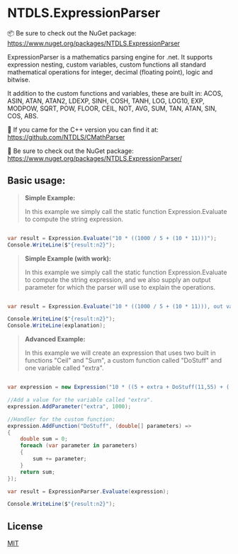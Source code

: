# NTDLS.ExpressionParser

📦 Be sure to check out the NuGet package: https://www.nuget.org/packages/NTDLS.ExpressionParser

ExpressionParser is a mathematics parsing engine for .net. It supports expression nesting, custom variables, custom functions all standard mathematical operations for integer, decimal (floating point), logic and bitwise.

It addition to the custom functions and variables, these are built in: ACOS, ASIN, ATAN, ATAN2, LDEXP, SINH, COSH, TANH, LOG, LOG10, EXP, MODPOW, SQRT, POW, FLOOR, CEIL, NOT, AVG, SUM, TAN, ATAN, SIN, COS, ABS.

👀 If you came for the C++ version you can find it at: https://github.com/NTDLS/CMathParser

👀 Be sure to check out the NuGet package: https://www.nuget.org/packages/NTDLS.ExpressionParser/

## Basic usage:

>**Simple Example:**
>
>In this example we simply call the static function Expression.Evaluate to compute the string expression.
```csharp

var result = Expression.Evaluate("10 * ((1000 / 5 + (10 * 11)))");
Console.WriteLine($"{result:n2}");
```

>**Simple Example (with work):**
>
>In this example we simply call the static function Expression.Evaluate to compute the string expression, and we also supply an output parameter for which the parser will use to explain the operations.
```csharp

var result = Expression.Evaluate("10 * ((1000 / 5 + (10 * 11))), out var explanation");

Console.WriteLine($"{result:n2}");
Console.WriteLine(explanation);
```

>**Advanced Example:**
>
>In this example we will create an expression that uses two built in functions "Ceil" and "Sum", a custom function called "DoStuff" and one variable called "extra".
```csharp

var expression = new Expression("10 * ((5 + extra + DoStuff(11,55) + ( 10 + !0 )) * Ceil(SUM(11.6, 12.5, 14.7, 11.11)) + 60.5) * 10");

//Add a value for the variable called "extra".
expression.AddParameter("extra", 1000);

//Handler for the custom function:
expression.AddFunction("DoStuff", (double[] parameters) =>
{
    double sum = 0;
    foreach (var parameter in parameters)
    {
        sum += parameter;
    }
	return sum;
});

var result = ExpressionParser.Evaluate(expression);

Console.WriteLine($"{result:n2}");

```

## License
[MIT](https://choosealicense.com/licenses/mit/)
